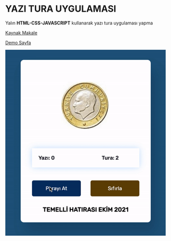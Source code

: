 # YAZI TURA UYGULAMASI

Yalın **HTML-CSS-JAVASCRIPT** kullanarak yazı tura uygulaması yapma

[Kaynak Makale](https://dev.to/shantanu_jana/coin-toss-game-using-javascript-css-1cf0)

[Demo Sayfa](https://yazi-tura.surge.sh/)

![](./yazi-tura.gif)
